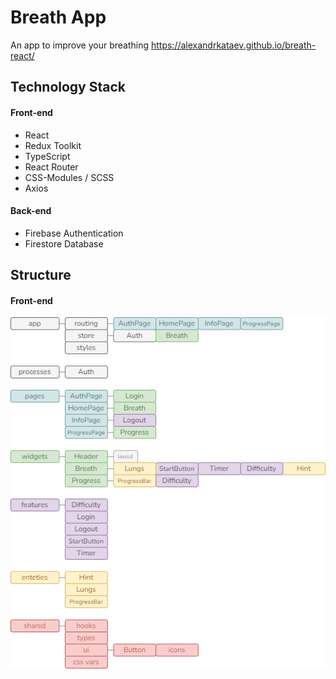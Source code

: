# Breath App

An app to improve your breathing
https://alexandrkataev.github.io/breath-react/

## Technology Stack

#### Front-end

- React
- Redux Toolkit
- TypeScript
- React Router
- CSS-Modules / SCSS
- Axios

#### Back-end

- Firebase Authentication
- Firestore Database

## Structure

#### Front-end

![Структура не найдена](./public/breath-structure.drawio.png 'Front-end structure')
